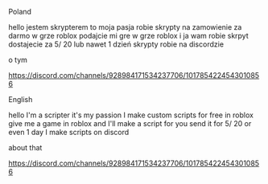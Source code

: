 Poland

hello jestem skrypterem to moja pasja robie skrypty na zamowienie za darmo w grze roblox podajcie mi gre w grze roblox i ja wam robie skrpyt dostajecie za 5/ 20 lub nawet 1 dzień skrypty robie na discordzie

o tym

https://discord.com/channels/928984171534237706/1017854224543010856

English

hello I'm a scripter it's my passion I make custom scripts for free in roblox give me a game in roblox and I'll make a script for you send it for 5/ 20 or even 1 day I make scripts on discord

about that

https://discord.com/channels/928984171534237706/1017854224543010856
